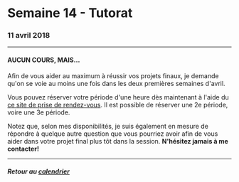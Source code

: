 # Semaine 14 - Tutorat

### 11 avril 2018

-----

#### AUCUN COURS, MAIS… 

Afin de vous aider au maximum à réussir vos projets finaux, je demande qu'on se voie au moins une fois dans les deux premières semaines d'avril.

Vous pouvez réserver votre période d'une heure dès maintenant à l'aide du [ce site de prise de rendez-vous](https://taemio-free.10to8.com). Il est possible de réserver une 2e période, voire une 3e période.

Notez que, selon mes disponibilités, je suis également en mesure de répondre à quelque autre question que vous pourriez avoir afin de vous aider dans votre projet final plus tôt dans la session. **N'hésitez jamais à me contacter!**

-----

##### Retour au [calendrier](/calendrier.md)
